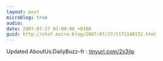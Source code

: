 ```yaml
---
layout: post
microblog: true
audio: 
date: 2007-07-27 01:00:00 +0100
guid: http://xtof.micro.blog/2007/07/27/t171148152.html
---
```

Updated AboutUs:DailyBuzz-fr : [tinyurl.com/2x3jlp](http://tinyurl.com/2x3jlp)
